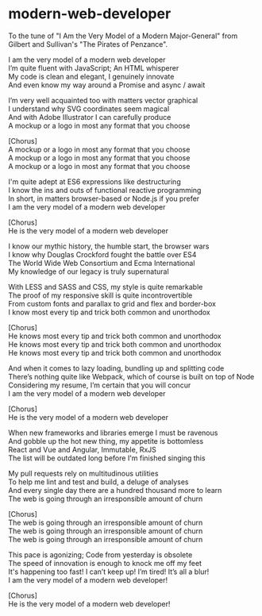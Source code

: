 # modern-web-developer
To the tune of "I Am the Very Model of a Modern Major-General" from Gilbert and Sullivan's "The Pirates of Penzance".

I am the very model of a modern web developer\
I’m quite fluent with JavaScript; An HTML whisperer\
My code is clean and elegant, I genuinely innovate\
And even know my way around a Promise and async / await
 
I’m very well acquainted too with matters vector graphical\
I understand why SVG coordinates seem magical\
And with Adobe Illustrator I can carefully produce\
A mockup or a logo in most any format that you choose

[Chorus]\
A mockup or a logo in most any format that you choose\
A mockup or a logo in most any format that you choose\
A mockup or a logo in most any format that you choose

I'm quite adept at ES6 expressions like destructuring\
I know the ins and outs of functional reactive programming\
In short, in matters browser-based or Node.js if you prefer\
I am the very model of a modern web developer

[Chorus]\
He is the very model of a modern web developer

I know our mythic history, the humble start, the browser wars\
I know why Douglas Crockford fought the battle over ES4\
The World Wide Web Consortium and Ecma International\
My knowledge of our legacy is truly supernatural

With LESS and SASS and CSS, my style is quite remarkable\
The proof of my responsive skill is quite incontrovertible\
From custom fonts and parallax to grid and flex and border-box\
I know most every tip and trick both common and unorthodox

[Chorus]\
He knows most every tip and trick both common and unorthodox\
He knows most every tip and trick both common and unorthodox\
He knows most every tip and trick both common and unorthodox

And when it comes to lazy loading, bundling up and splitting code\
There’s nothing quite like Webpack, which of course is built on top of Node\
Considering my resume, I’m certain that you will concur\
I am the very model of a modern web developer

[Chorus]\
He is the very model of a modern web developer

When new frameworks and libraries emerge I must be ravenous\
And gobble up the hot new thing, my appetite is bottomless\
React and Vue and Angular, Immutable, RxJS\
The list will be outdated long before I'm finished singing this

My pull requests rely on multitudinous utilities\
To help me lint and test and build, a deluge of analyses\
And every single day there are a hundred thousand more to learn\
The web is going through an irresponsible amount of churn

[Chorus]\
The web is going through an irresponsible amount of churn\
The web is going through an irresponsible amount of churn\
The web is going through an irresponsible amount of churn

This pace is agonizing; Code from yesterday is obsolete\
The speed of innovation is enough to knock me off my feet\
It's happening too fast! I can’t keep up! I’m tired! It’s all a blur!\
I am the very model of a modern web developer!

[Chorus]\
He is the very model of a modern web developer!
